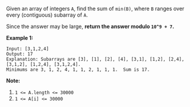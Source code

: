 Given an array of integers `A`, find the sum of `min(B)`, where `B` ranges over every (contiguous) subarray of `A`.

Since the answer may be large, **return the answer modulo `10^9 + 7`.**

 

**Example 1:**

```
Input: [3,1,2,4]
Output: 17
Explanation: Subarrays are [3], [1], [2], [4], [3,1], [1,2], [2,4], [3,1,2], [1,2,4], [3,1,2,4]. 
Minimums are 3, 1, 2, 4, 1, 1, 2, 1, 1, 1.  Sum is 17.
```

 

**Note:**

1. `1 <= A.length <= 30000`
2. `1 <= A[i] <= 30000`
